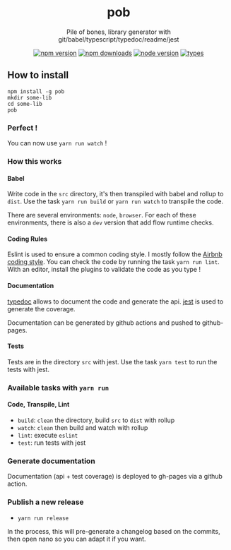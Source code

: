 <h1 align="center">
  pob
</h1>

<p align="center">
  Pile of bones, library generator with git/babel/typescript/typedoc/readme/jest
</p>

<p align="center">
  <a href="https://npmjs.org/package/pob"><img src="https://img.shields.io/npm/v/pob.svg?style=flat-square" alt="npm version"></a>
  <a href="https://npmjs.org/package/pob"><img src="https://img.shields.io/npm/dw/pob.svg?style=flat-square" alt="npm downloads"></a>
  <a href="https://npmjs.org/package/pob"><img src="https://img.shields.io/node/v/pob.svg?style=flat-square" alt="node version"></a>
  <a href="https://npmjs.org/package/pob"><img src="https://img.shields.io/npm/types/pob.svg?style=flat-square" alt="types"></a>
</p>

## How to install

```
npm install -g pob
mkdir some-lib
cd some-lib
pob
```

### Perfect !

You can now use `yarn run watch` !

### How this works

#### Babel

Write code in the `src` directory, it's then transpiled with babel and rollup to `dist`.
Use the task `yarn run build` or `yarn run watch` to transpile the code.

There are several environments: `node`, `browser`.
For each of these environments, there is also a `dev` version that add flow runtime checks.

#### Coding Rules

Eslint is used to ensure a common coding style. I mostly follow the [Airbnb coding style](https://github.com/airbnb/javascript/blob/master/README.md).
You can check the code by running the task `yarn run lint`. With an editor, install the plugins to validate the code as you type !

#### Documentation

[typedoc](https://typedoc.org/) allows to document the code and generate the api.
[jest](https://www.npmjs.com/package/jest) is used to generate the coverage.

Documentation can be generated by github actions and pushed to github-pages.

#### Tests

Tests are in the directory `src` with jest. Use the task `yarn test` to run the tests with jest.

### Available tasks with `yarn run`

#### Code, Transpile, Lint

- `build`: `clean` the directory, build `src` to `dist` with rollup
- `watch`: `clean` then build and watch with rollup
- `lint`: execute `eslint`
- `test`: run tests with jest

### Generate documentation

Documentation (api + test coverage) is deployed to gh-pages via a github action.

### Publish a new release

- `yarn run release`

In the process, this will pre-generate a changelog based on the commits, then open nano so you can adapt it if you want.
